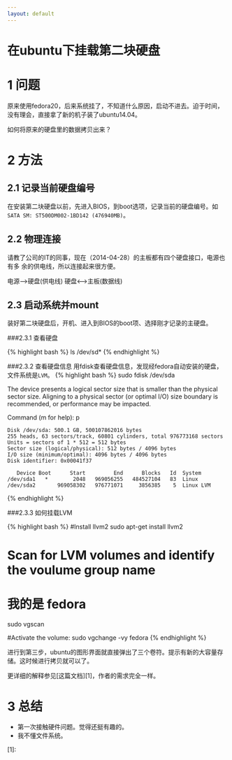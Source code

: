 ```yaml
---
layout: default
---
```


在ubuntu下挂载第二块硬盘
========================

1 问题
====

原来使用fedora20，后来系统挂了，不知道什么原因，启动不进去。迫于时间，没有理会，直接拿了新的机子装了ubuntu14.04。

如何将原来的硬盘里的数据拷贝出来？


2 方法
====

2.1 记录当前硬盘编号
----
在安装第二块硬盘以前，先进入BIOS，到boot选项，记录当前的硬盘编号。如`SATA SM:
ST500DM002-1BD142 (476940MB)`。

2.2 物理连接
--------

请教了公司的IT的同事，现在（2014-04-28）的主板都有四个硬盘接口，电源也有多
余的供电线，所以连接起来很方便。

电源——>硬盘(供电线)
硬盘<——>主板(数据线)


2.3 启动系统并mount
---------------

装好第二块硬盘后，开机、进入到BIOS的boot项、选择刚才记录的主硬盘。

###2.3.1  查看硬盘

{% highlight bash %}
ls /dev/sd*
{% endhighlight %}

###2.3.2  查看硬盘信息
用fdisk查看硬盘信息，发现经fedora自动安装的硬盘，文件系统是`LVM`。
{% highlight bash %}
sudo fdisk /dev/sda

The device presents a logical sector size that is smaller than
the physical sector size. Aligning to a physical sector (or optimal
I/O) size boundary is recommended, or performance may be impacted.

Command (m for help): p

	Disk /dev/sda: 500.1 GB, 500107862016 bytes
	255 heads, 63 sectors/track, 60801 cylinders, total 976773168 sectors
	Units = sectors of 1 * 512 = 512 bytes
	Sector size (logical/physical): 512 bytes / 4096 bytes
	I/O size (minimum/optimal): 4096 bytes / 4096 bytes
	Disk identifier: 0x00041f37

	   Device Boot      Start         End      Blocks   Id  System
	/dev/sda1   *        2048   969056255   484527104   83  Linux
	/dev/sda2       969058302   976771071     3856385    5  Linux LVM
{% endhighlight %}

###2.3.3  如何挂载LVM

{% highlight bash %}
#Install llvm2
sudo apt-get install llvm2

# Scan for LVM volumes and identify the voulume group name 
# 我的是 fedora
sudo vgscan

#Activate the volume:
sudo vgchange -vy fedora
{% endhighlight %}

进行到第三步，ubuntu的图形界面就直接弹出了三个卷符。提示有新的大容量存储。这时候进行拷贝就可以了。

更详细的解释参见[这篇文档][1]，作者的需求完全一样。

3 总结
====
- 第一次接触硬件问题。觉得还挺有趣的。
- 我不懂文件系统。

[1]: 
